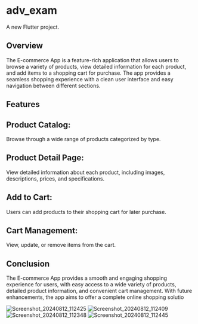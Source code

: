 # adv_exam

A new Flutter project.

## Overview
The E-commerce App is a feature-rich application that allows users to browse a variety of products, view detailed information for each product, and add items to a shopping cart for purchase. The app provides a seamless shopping experience with a clean user interface and easy navigation between different sections.

## Features
## Product Catalog: 
Browse through a wide range of products categorized by type.

## Product Detail Page: 
View detailed information about each product, including images, descriptions, prices, and specifications.

## Add to Cart: 
Users can add products to their shopping cart for later purchase.

## Cart Management: 
View, update, or remove items from the cart.

## Conclusion
The E-commerce App provides a smooth and engaging shopping experience for users, with easy access to a wide variety of products, detailed product information, and convenient cart management. With future enhancements, the app aims to offer a complete online shopping solutio

![Screenshot_20240812_112425](https://github.com/user-attachments/assets/fd2facca-721b-4f3c-b51f-c98f6b158e6e)
![Screenshot_20240812_112409](https://github.com/user-attachments/assets/44b631f8-53b3-4023-9cb3-c893ca452298)
![Screenshot_20240812_112348](https://github.com/user-attachments/assets/5c798218-7943-40a9-9991-ef7e35329204)
![Screenshot_20240812_112445](https://github.com/user-attachments/assets/8655b308-40c5-49a3-8230-013b745b24ad)
